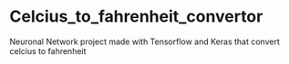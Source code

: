 # Celcius_to_fahrenheit_convertor
Neuronal Network project made with Tensorflow and Keras that convert celcius to fahrenheit   
